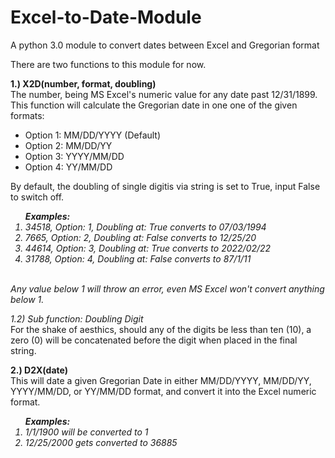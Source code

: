 # Excel-to-Date-Module
A python 3.0 module to convert dates between Excel and Gregorian format

There are two functions to this module for now.

<p><b>1.) X2D(number, format, doubling)</b>
<br>The number, being MS Excel's numeric value for any date past 12/31/1899. This function will calculate the Gregorian date in one one of the given formats:
<ul>
  <li>Option 1: MM/DD/YYYY (Default)</li>
  <li>Option 2: MM/DD/YY</li>
  <li>Option 3: YYYY/MM/DD</li>
  <li>Option 4: YY/MM/DD</li>
</ul>
<p>By default, the doubling of single digitis via string is set to True, input False to switch off.
<br><i><ol><b>Examples:</b>
<li> 34518, Option: 1, Doubling at: True converts to 07/03/1994</li>
<li> 7665, Option: 2, Doubling at: False converts to 12/25/20</li>
<li> 44614, Option: 3, Doubling at: True converts to 2022/02/22</li>
<li> 31788, Option: 4, Doubling at: False converts to 87/1/11</li>
</ol><br>Any value below 1 will throw an error, even MS Excel won't convert anything below 1.</i>

<p><i>1.2) Sub function: Doubling Digit</i>
<br>For the shake of aesthics, should any of the digits be less than ten (10), a zero (0) will be concatenated before the digit when placed in the final string.

<p><b>2.) D2X(date)</b>
<br>This will date a given Gregorian Date in either MM/DD/YYYY, MM/DD/YY, YYYY/MM/DD, or YY/MM/DD format, and convert it into the Excel numeric format.
  <br><i><ol><b>Examples:</b><li> 1/1/1900 will be converted to 1</li><li>12/25/2000 gets converted to 36885</li></ol>

